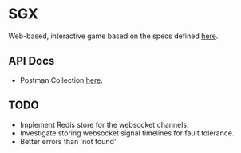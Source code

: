 # SGX

Web-based, interactive game based on the specs defined [here](https://github.com/OpeOnikute/project-ideas-and-specs/blob/master/ideas/sgx/sgx.md).

## API Docs

- Postman Collection [here](https://documenter.getpostman.com/view/6535687/S11NNHXH).

## TODO

- Implement Redis store for the websocket channels.
- Investigate storing websocket signal timelines for fault tolerance.
- Better errors than 'not found'
